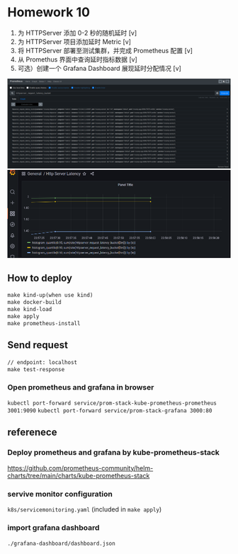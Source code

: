 # Homework 10
1. 为 HTTPServer 添加 0-2 秒的随机延时 [v]
2. 为 HTTPServer 项目添加延时 Metric   [v]
3. 将 HTTPServer 部署至测试集群，并完成 Prometheus 配置 [v]
4. 从 Promethus 界面中查询延时指标数据 [v]
5. 可选）创建一个 Grafana Dashboard 展现延时分配情况 [v]

![alt text](./prometheus.png)
![alt text](./grafana.png)


## How to deploy
```shell
make kind-up(when use kind)
make docker-build
make kind-load
make apply
make prometheus-install
```

## Send request
```shell
// endpoint: localhost
make test-response
```
### Open prometheus and grafana in browser
`kubectl port-forward service/prom-stack-kube-prometheus-prometheus 3001:9090`
`kubectl port-forward service/prom-stack-grafana 3000:80`

## referenece
### Deploy prometheus and grafana by kube-prometheus-stack
https://github.com/prometheus-community/helm-charts/tree/main/charts/kube-prometheus-stack

### servive monitor configuration
`k8s/servicemonitoring.yaml` (included in `make apply`)

### import grafana dashboard 
`./grafana-dashboard/dashboard.json`
